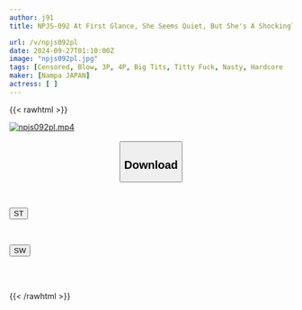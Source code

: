 ```yaml
---
author: j91
title: NPJS-092 At First Glance, She Seems Quiet, But She's A Shockingly Powerful H-cup Girl Who Hunts For Men On A Dating App. She Wants To Be Violated, So She Begs For A Masochist On Her Days Off And Gets Screwed. Occupation, Nurse Miyu (23)

url: /v/npjs092pl
date: 2024-09-27T01:10:00Z
image: "npjs092pl.jpg"
tags: [Censored, Blow, 3P, 4P, Big Tits, Titty Fuck, Nasty, Hardcore	]
maker: [Nampa JAPAN]
actress: [ ]
---
```



{{< rawhtml >}}

<div class="video" data-videoid="kDRGVevjG0sOGRy">
    <a href="javascript:;">
        <img src="/v/npjs092pl/npjs092pl.jpg" width="WIDTH" height="HEIGHT" alt="npjs092pl.mp4" loading="lazy">
    </a>
</div>

<script type="text/javascript" src="https://j91.asia/asset/on-demand-st.js"></script>

<br>
  <link rel="stylesheet" href="https://j91.asia/asset/bs5.css">
  
  <center>
  <button class="btn btn-primary" type="button" data-bs-toggle="collapse" data-bs-target=".multi-collapse" aria-expanded="false" aria-controls="multiCollapseExample1 multiCollapseExample2"><h2>Download</h2></button></center>
</p>
<div class="row">
  <div class="col">
    <div class="collapse multi-collapse" id="multiCollapseExample1">
      <div class="card card-body">
	      	      <br>
<div class="buttons">  
<p><a href="/v/npjs092pl/st.html" target="_blank"><button class="btn-hover color-3"><i class="fa fa-download"></i> ST</button></a></p></div>
    </div>
  </div>
</div>
  <div class="col">
    <div class="collapse multi-collapse" id="multiCollapseExample2">
      <div class="card card-body">
	      <br>
<div class="buttons">
<p><a href="/v/npjs092pl/sw.html" target="_blank"><button class="btn-hover color-2"><i class="fa fa-download"></i> SW</button></a></p></div>
<br><br>
      </div>
    </div>
  </div>
</div>

{{< /rawhtml >}}